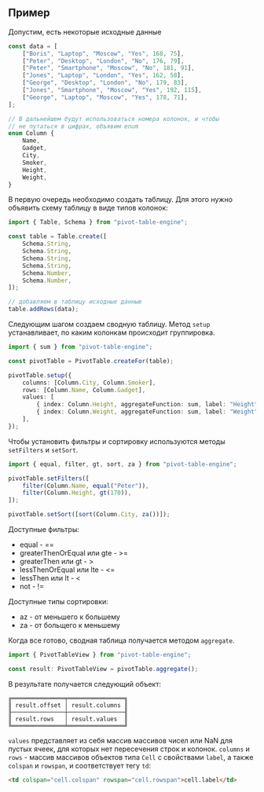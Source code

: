 ## Пример

Допустим, есть некоторые исходные данные

```ts
const data = [
    ["Boris", "Laptop", "Moscow", "Yes", 168, 75],
    ["Peter", "Desktop", "London", "No", 176, 79],
    ["Peter", "Smartphone", "Moscow", "No", 181, 91],
    ["Jones", "Laptop", "London", "Yes", 162, 58],
    ["George", "Desktop", "London", "No", 179, 83],
    ["Jones", "Smartphone", "Moscow", "Yes", 192, 115],
    ["George", "Laptop", "Moscow", "Yes", 178, 71],
];

// В дальнейшем будут использоваться номера колонок, и чтобы
// не путаться в цифрах, объявим enum
enum Column {
    Name,
    Gadget,
    City,
    Smoker,
    Height,
    Weight,
}
```

В первую очередь необходимо создать таблицу. Для этого нужно объявить
схему таблицу в виде типов колонок:

```ts
import { Table, Schema } from "pivot-table-engine";

const table = Table.create([
    Schema.String,
    Schema.String,
    Schema.String,
    Schema.String,
    Schema.Number,
    Schema.Number,
]);

// добавляем в таблицу исходные данные
table.addRows(data);
```

Следующим шагом создаем сводную таблицу. Метод `setup` устанавливает, по каким
колонкам происходит группировка.

```ts
import { sum } from "pivot-table-engine";

const pivotTable = PivotTable.createFor(table);

pivotTable.setup({
    columns: [Column.City, Column.Smoker],
    rows: [Column.Name, Column.Gadget],
    values: [
        { index: Column.Height, aggregateFunction: sum, label: "Height" },
        { index: Column.Weight, aggregateFunction: sum, label: "Weight" },
    ],
});
```

Чтобы установить фильтры и сортировку используются методы `setFilters` и `setSort`.

```ts
import { equal, filter, gt, sort, za } from "pivot-table-engine";

pivotTable.setFilters([
    filter(Column.Name, equal("Peter")),
    filter(Column.Height, gt(170)),
]);

pivotTable.setSort([sort(Column.City, za())]);
```

Доступные фильтры:

-   equal - ==
-   greaterThenOrEqual или gte - >=
-   greaterThen или gt - >
-   lessThenOrEqual или lte - <=
-   lessThen или lt - <
-   not - !=

Доступные типы сортировки:

-   az - от меньшего к большему
-   za - от больщего к меньшему

Когда все готово, сводная таблица получается методом `aggregate`.

```ts
import { PivotTableView } from "pivot-table-engine";

const result: PivotTableView = pivotTable.aggregate();
```

В результате получается следующий объект:

```
╔═══════════════╤════════════════╗
║ result.offset │ result.columns ║
╟───────────────┼────────────────╢
║ result.rows   │ result.values  ║
╚═══════════════╧════════════════╝
```

`values` представляет из себя массив массивов чисел или NaN для пустых ячеек, для которых
нет пересечения строк и колонок. `columns` и `rows` - массив массивов объектов типа `Cell` с
свойствами `label`, а также `colspan` и `rowspan`, и соответствует тегу `td`:

```html
<td colspan="cell.colspan" rowspan="cell.rowspan">cell.label</td>
```
